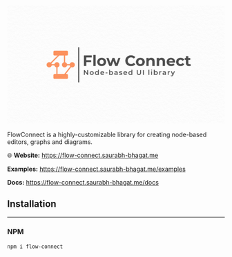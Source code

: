 ![Flow Connect](media/flow-connect-index.png)

FlowConnect is a highly-customizable library for creating node-based editors, graphs and diagrams.

:globe_with_meridians: **Website:** https://flow-connect.saurabh-bhagat.me

**Examples:** https://flow-connect.saurabh-bhagat.me/examples

**Docs:** https://flow-connect.saurabh-bhagat.me/docs


## Installation
---

### NPM

```bash
npm i flow-connect
```